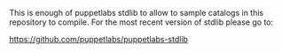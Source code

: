 This is enough of puppetlabs stdlib to allow to sample catalogs in this
repository to compile. For the most recent version of stdlib please go to:

https://github.com/puppetlabs/puppetlabs-stdlib
